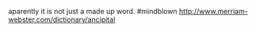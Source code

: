 aparently it is not just a made up word. #mindblown http://www.merriam-webster.com/dictionary/ancipital